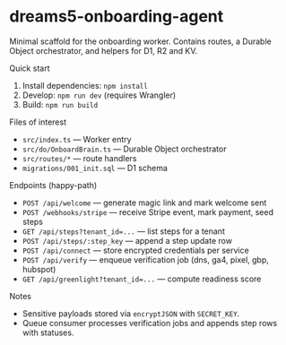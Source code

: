 # dreams5-onboarding-agent

Minimal scaffold for the onboarding worker. Contains routes, a Durable Object orchestrator, and helpers for D1, R2 and KV.

Quick start

1. Install dependencies: `npm install`
2. Develop: `npm run dev` (requires Wrangler)
3. Build: `npm run build`

Files of interest

- `src/index.ts` — Worker entry
- `src/do/OnboardBrain.ts` — Durable Object orchestrator
- `src/routes/*` — route handlers
- `migrations/001_init.sql` — D1 schema

Endpoints (happy-path)

- `POST /api/welcome` — generate magic link and mark welcome sent
- `POST /webhooks/stripe` — receive Stripe event, mark payment, seed steps
- `GET /api/steps?tenant_id=...` — list steps for a tenant
- `POST /api/steps/:step_key` — append a step update row
- `POST /api/connect` — store encrypted credentials per service
- `POST /api/verify` — enqueue verification job (dns, ga4, pixel, gbp, hubspot)
- `GET /api/greenlight?tenant_id=...` — compute readiness score

Notes

- Sensitive payloads stored via `encryptJSON` with `SECRET_KEY`.
- Queue consumer processes verification jobs and appends step rows with statuses.
